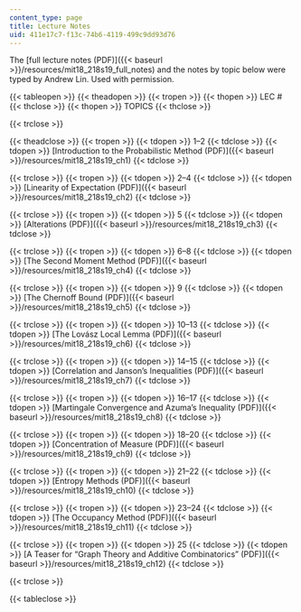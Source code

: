 ```yaml
---
content_type: page
title: Lecture Notes
uid: 411e17c7-f13c-74b6-4119-499c9dd93d76
---
```


The [full lecture notes (PDF)]({{< baseurl >}}/resources/mit18_218s19_full_notes) and the notes by topic below were typed by Andrew Lin. Used with permission.

{{< tableopen >}}
{{< theadopen >}}
{{< tropen >}}
{{< thopen >}}
LEC #
{{< thclose >}}
{{< thopen >}}
TOPICS
{{< thclose >}}

{{< trclose >}}

{{< theadclose >}}
{{< tropen >}}
{{< tdopen >}}
1–2
{{< tdclose >}}
{{< tdopen >}}
[Introduction to the Probabilistic Method (PDF)]({{< baseurl >}}/resources/mit18_218s19_ch1)
{{< tdclose >}}

{{< trclose >}}
{{< tropen >}}
{{< tdopen >}}
2–4
{{< tdclose >}}
{{< tdopen >}}
[Linearity of Expectation (PDF)]({{< baseurl >}}/resources/mit18_218s19_ch2)
{{< tdclose >}}

{{< trclose >}}
{{< tropen >}}
{{< tdopen >}}
5
{{< tdclose >}}
{{< tdopen >}}
[Alterations (PDF)]({{< baseurl >}}/resources/mit18_218s19_ch3)
{{< tdclose >}}

{{< trclose >}}
{{< tropen >}}
{{< tdopen >}}
6–8
{{< tdclose >}}
{{< tdopen >}}
[The Second Moment Method (PDF)]({{< baseurl >}}/resources/mit18_218s19_ch4)
{{< tdclose >}}

{{< trclose >}}
{{< tropen >}}
{{< tdopen >}}
9
{{< tdclose >}}
{{< tdopen >}}
[The Chernoff Bound (PDF)]({{< baseurl >}}/resources/mit18_218s19_ch5)
{{< tdclose >}}

{{< trclose >}}
{{< tropen >}}
{{< tdopen >}}
10–13
{{< tdclose >}}
{{< tdopen >}}
[The Lovász Local Lemma (PDF)]({{< baseurl >}}/resources/mit18_218s19_ch6)
{{< tdclose >}}

{{< trclose >}}
{{< tropen >}}
{{< tdopen >}}
14–15
{{< tdclose >}}
{{< tdopen >}}
[Correlation and Janson’s Inequalities (PDF)]({{< baseurl >}}/resources/mit18_218s19_ch7)
{{< tdclose >}}

{{< trclose >}}
{{< tropen >}}
{{< tdopen >}}
16–17
{{< tdclose >}}
{{< tdopen >}}
[Martingale Convergence and Azuma’s Inequality (PDF)]({{< baseurl >}}/resources/mit18_218s19_ch8)
{{< tdclose >}}

{{< trclose >}}
{{< tropen >}}
{{< tdopen >}}
18–20
{{< tdclose >}}
{{< tdopen >}}
[Concentration of Measure (PDF)]({{< baseurl >}}/resources/mit18_218s19_ch9)
{{< tdclose >}}

{{< trclose >}}
{{< tropen >}}
{{< tdopen >}}
21–22
{{< tdclose >}}
{{< tdopen >}}
[Entropy Methods (PDF)]({{< baseurl >}}/resources/mit18_218s19_ch10)
{{< tdclose >}}

{{< trclose >}}
{{< tropen >}}
{{< tdopen >}}
23–24
{{< tdclose >}}
{{< tdopen >}}
[The Occupancy Method (PDF)]({{< baseurl >}}/resources/mit18_218s19_ch11)
{{< tdclose >}}

{{< trclose >}}
{{< tropen >}}
{{< tdopen >}}
25
{{< tdclose >}}
{{< tdopen >}}
[A Teaser for “Graph Theory and Additive Combinatorics” (PDF)]({{< baseurl >}}/resources/mit18_218s19_ch12)
{{< tdclose >}}

{{< trclose >}}

{{< tableclose >}}